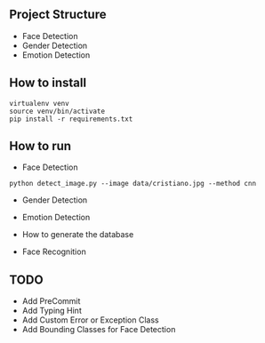 ## Project Structure
- Face Detection
- Gender Detection
- Emotion Detection

## How to install
```angular2html
virtualenv venv
source venv/bin/activate
pip install -r requirements.txt
```
## How to run
- Face Detection
```angular2html
python detect_image.py --image data/cristiano.jpg --method cnn
```
- Gender Detection

- Emotion Detection

- How to generate the database

- Face Recognition

## TODO
- Add PreCommit
- Add Typing Hint
- Add Custom Error or Exception Class
- Add Bounding Classes for Face Detection
